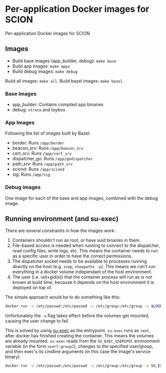 # Per-application Docker images for SCION

Per-application Docker images for SCION

## Images

- Build base images {app_builder, debug}: `make base`
- Build app images: `make apps`
- Build debug images: `make debug`

Build all images: `make all`. Build bazel images: `make bazel`.

### Base Images

- app_builder: Contains compiled app binaries
- debug: `strace` and toybox

### App Images

Following the list of images built by Bazel:

- border: Runs `/app/border`
- beacon_srv: Runs `/app/beacon_srv`
- cert_srv: Runs `/app/cert_srv`
- dispatcher_go: Runs `/app/godispatcher`
- path_srv: Runs `/app/path_srv`
- sciond: Runs `/app/sciond`
- sig: Runs `/app/sig`

### Debug images

One image for each of the base and app images, combined with the debug image.

## Running environment (and su-exec)

There are several constraints in how the images work:

1. Containers shouldn't run as root, or have suid binaries in them.
1. File-based access is needed when running to connect to the dispatcher, read config
   files, write logs, etc. This means the container needs to run as a specific user in
   order to have the correct permissions.
1. The dispatcher socket needs to be available to processes running directly on the
   host (e.g. `scmp`, `showpaths -p`). This means we can't run everything in a
   docker volume independant of the host environment.
1. The user (i.e. uid+gid(s)) that the container process will run as is not known at
   build time, because it depends on the host environment it is deployed on top of.

The simple approach would be to do something like this:
```bash
docker run -v /etc/passwd:/etc/passwd -v /etc/group:/etc/group -u $LOGNAME <image> 
```
Unfortunately the `-u` flag takes effect before the volumes get mounted, causing
the user change to fail.

This is solved by using [su-exec](https://github.com/anapaya/su-exec) as the entrypoint.
`su-exec` runs as `root`, after docker has finished creating the container. This means
the volumes are already mounted. `su-exec` reads from the `SU_EXEC_USERSPEC` environment
variable (in the form `user[:group]`), changes to the specified user/group, and then 
exec's its cmdline arguments (in this case the image's service binary).

```bash
docker run -v /etc/passwd:/etc/passwd -v /etc/group:/etc/group -e SU_EXEC_USERSPEC=$LOGNAME <image> 
```
